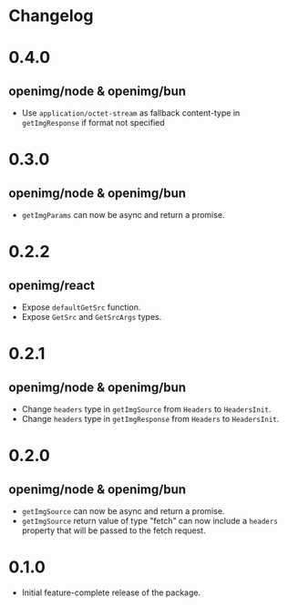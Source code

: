 # Changelog

# 0.4.0

## openimg/node & openimg/bun

- Use `application/octet-stream` as fallback content-type in `getImgResponse` if format not specified

# 0.3.0

## openimg/node & openimg/bun

- `getImgParams` can now be async and return a promise.

# 0.2.2

## openimg/react

- Expose `defaultGetSrc` function.
- Expose `GetSrc` and `GetSrcArgs` types.

# 0.2.1

## openimg/node & openimg/bun

- Change `headers` type in `getImgSource` from `Headers` to `HeadersInit`.
- Change `headers` type in `getImgResponse` from `Headers` to `HeadersInit`.

# 0.2.0

## openimg/node & openimg/bun

- `getImgSource` can now be async and return a promise.
- `getImgSource` return value of type "fetch" can now include a `headers` property that will be passed to the fetch request.

# 0.1.0

- Initial feature-complete release of the package.
